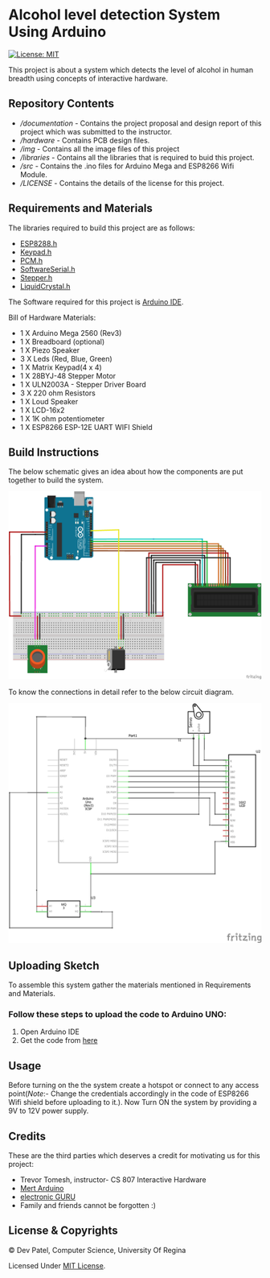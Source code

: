 # Alcohol level detection System Using Arduino
[![License: MIT](https://img.shields.io/badge/License-MIT-yellow.svg)](https://opensource.org/licenses/MIT)

This project is about a system which detects the level of alcohol in human breadth using concepts of interactive hardware. 




## Repository Contents

* */documentation* - Contains the project proposal and design report of this project which was submitted to the instructor. 
* */hardware* - Contains PCB design files.
* */img* - Contains all the image files of this project
* */libraries* - Contains all the libraries that is required to buid this project.
* */src* - Contains the .ino files for Arduino Mega and ESP8266 Wifi Module.
* */LICENSE* - Contains the details of the license for this project.
  


## Requirements and Materials

The libraries required to build this project are as follows:

* [ESP8288.h](https://github.com/trushil/Arduino-Security-Panel-System/blob/master/libraries/ESP8266WiFi.h)
* [Keypad.h](https://github.com/trushil/Arduino-Security-Panel-System/blob/master/libraries/Keypad.h)
* [PCM.h](https://github.com/trushil/Arduino-Security-Panel-System/blob/master/libraries/PCM.h)
* [SoftwareSerial.h](https://github.com/trushil/Arduino-Security-Panel-System/blob/master/libraries/SoftwareSerial.h)
* [Stepper.h](https://github.com/trushil/Arduino-Security-Panel-System/blob/master/libraries/Stepper.h)
* [LiquidCrystal.h](https://github.com/trushil/Arduino-Security-Panel-System/blob/master/libraries/LiquidCrystal.h)

The Software required for this project is [Arduino IDE](https://www.arduino.cc/en/main/software).

Bill of Hardware Materials:
* 1 X Arduino Mega 2560 (Rev3)
* 1 X Breadboard (optional)
* 1 X Piezo Speaker
* 3 X Leds (Red, Blue, Green)
* 1 X Matrix Keypad(4 x 4)
* 1 X 28BYJ-48 Stepper Motor
* 1 X ULN2003A - Stepper Driver Board
* 3 X 220 ohm Resistors
* 1 X Loud Speaker
* 1 X LCD-16x2
* 1 X 1K ohm potentiometer
* 1 X ESP8266 ESP-12E UART WIFI Shield

## Build Instructions
The below schematic gives an idea about how the components are put together to build the system.

![Alt Text](https://github.com/Devjyupeter/Interactive-Hardware/blob/master/breadboard.png)

To know the connections in detail refer to the below circuit diagram.

![Alt Text](https://github.com/Devjyupeter/Interactive-Hardware/blob/master/circuit.png)


## Uploading Sketch
To assemble this system gather the materials mentioned in Requirements and Materials.

### Follow these steps to upload the code to Arduino UNO:
1. Open Arduino IDE 
2. Get the code from [here](https://github.com/Devjyupeter/Interactive-Hardware/blob/master/my_project.ino)



## Usage
Before turning on the the system create a hotspot or connect to any access point(*Note*:- Change the credentials accordingly in the code of ESP8266 Wifi shield before uploading to it.). Now Turn ON the system by providing a 9V to 12V power supply.





## Credits
These are the third parties which deserves a credit for motivating us for this project:
* Trevor Tomesh, instructor- CS 807 Interactive Hardware
* [Mert Arduino](http://mertarduinotutorial.blogspot.com/)
* [electronic GURU](https://www.youtube.com/watch?v=F28Znry0qcw)
* Family and friends cannot be forgotten :)

## License & Copyrights

© Dev Patel, Computer Science, University Of Regina

Licensed Under [MIT License](LICENSE).
